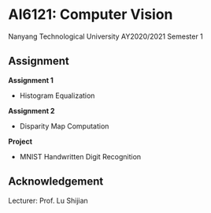 # AI6121: Computer Vision

Nanyang Technological University AY2020/2021 Semester 1

## Assignment

**Assignment 1**
- Histogram Equalization

**Assignment 2**
- Disparity Map Computation

**Project**
- MNIST Handwritten Digit Recognition

## Acknowledgement

Lecturer: Prof. Lu Shijian
